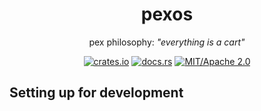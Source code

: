 <div align="center">

# pexos

pex philosophy: _"everything is a cart"_

[![crates.io](https://img.shields.io/crates/v/pexos.svg)](https://crates.io/crates/pexos)
[![docs.rs](https://docs.rs/pexos/badge.svg)](https://docs.rs/pexos)
[![MIT/Apache 2.0](https://img.shields.io/badge/license-MIT%2FApache-blue.svg)](#)

</div>

## Setting up for development

